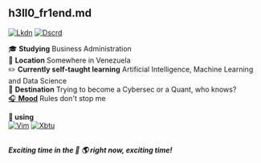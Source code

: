 ## h3ll0_fr1end.md
[![Lkdn](https://img.shields.io/badge/linkedin-000000?style=for-the-badge&logo=linkedin&logoColor=white)][1]  [![Dscrd](https://img.shields.io/badge/discord-000000?&style=for-the-badge&logo=discord&logoColor=white)][2]<br/>

:mortar_board: **Studying** Business Administration<br/>
:round_pushpin: **Location** Somewhere in Venezuela<br/>
:pencil2: **Currently self-taught learning** Artificial Intelligence, Machine Learning and Data Science<br/>
:triangular_flag_on_post: **Destination** Trying to become a Cybersec or a Quant, who knows?<br>
[:headphones: **Mood**][3] Rules don't stop me

**:blue_heart: using**<br/>
[![Vim](https://img.shields.io/badge/vim-019733?&style=for-the-badge&logo=vim&logoColor=white)][4]  [![Xbtu](https://img.shields.io/badge/xubuntu-2284F2?&style=for-the-badge&logo=xfce&logoColor=white)][5]<br/><br/>

***Exciting time in the  :earth_americas: right now, exciting time!***

[1]: https://linkedin.com/in/johnny-vergara/
[2]: https://discord.gg/v2TMWcbf32

[3]: https://www.youtube.com/watch?v=cYupXPf9NZ4

[4]: https://www.vim.org/
[5]: https://xubuntu.org/
